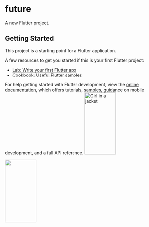 # future

A new Flutter project.

## Getting Started

This project is a starting point for a Flutter application.

A few resources to get you started if this is your first Flutter project:

- [Lab: Write your first Flutter app](https://docs.flutter.dev/get-started/codelab)
- [Cookbook: Useful Flutter samples](https://docs.flutter.dev/cookbook)

For help getting started with Flutter development, view the
[online documentation](https://docs.flutter.dev/), which offers tutorials,
samples, guidance on mobile development, and a full API reference.
<img src="https://user-images.githubusercontent.com/120082312/231079813-de631dcc-9920-4d35-bc67-70789c211e06.png" alt="Girl in a jacket" width="100" height="200">

<img src="https://user-images.githubusercontent.com/120082312/231080986-b6dad240-aab2-4770-9b50-5c7ee588dcb9.png
" width="100" height="200">
